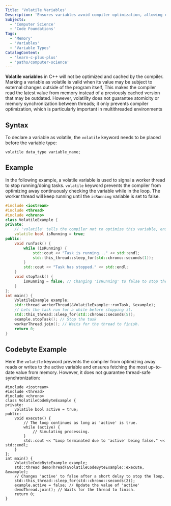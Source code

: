 ```yaml
---
Title: 'Volatile Variables'
Description: 'Ensures variables avoid compiler optimization, allowing correct access when their values may change due to external factors.'
Subjects:
  - 'Computer Science'
  - 'Code Foundations'
Tags:
  - 'Memory'
  - 'Variables'
  - 'Variable Types'
CatalogContent:
  - 'learn-c-plus-plus'
  - 'paths/computer-science'
---
```


**Volatile variables** in C++ will not be optimized and cached by the compiler.
Marking a variable as volatile is valid when its value may be subject to external changes outside of the program itself, This makes the compiler read the latest value from memory instead of a previously cached version that may be outdated.
However, volatility does not guarantee atomicity or memory synchronization between threads; it only prevents compiler optimization, which is particularly important in multithreaded environments

## Syntax

To declare a variable as volatile, the `volatile` keyword needs to be placed before the variable type:

```pseudo
volatile data_type variable_name;
```

## Example

In the following example, a volatile variable is used to signal a worker thread to stop running/doing tasks.
`volatile` keyword prevents the compiler from optimizing away continuously checking the variable while in the loop.
The worker thread will keep running until the `isRunning` variable is set to false.

```cpp
#include <iostream>
#include <thread>
#include <chrono>
class VolatileExample {
private:
    // 'volatile' tells the compiler not to optimize this variable, ensuring that each iteration of the following loop fetches the latest value.
    volatile bool isRunning = true;
public:
    void runTask() {
        while (isRunning) {
            std::cout << "Task is running..." << std::endl;
            std::this_thread::sleep_for(std::chrono::seconds(1));
        }
        std::cout << "Task has stopped." << std::endl;
    }
    void stopTask() {
        isRunning = false; // Changing 'isRunning' to false to stop the task.
    }
};
int main() {
    VolatileExample example;
    std::thread workerThread(&VolatileExample::runTask, &example);
    // Lets the task run for a while before stopping it.
    std::this_thread::sleep_for(std::chrono::seconds(5));
    example.stopTask(); // Stop the task
    workerThread.join(); // Waits for the thread to finish.
    return 0;
}
```

## Codebyte Example

Here the `volatile` keyword prevents the compiler from optimizing away reads or writes to the active variable and ensures fetching the most up-to-date value from memory. However, it does not guarantee thread-safe synchronization:

```codebyte/cpp
#include <iostream>
#include <thread>
#include <chrono>
class VolatileCodeByteExample {
private:
    volatile bool active = true;
public:
    void execute() {
        // The loop continues as long as 'active' is true.
        while (active) {
            // Simulating processing.
        }
        std::cout << "Loop terminated due to 'active' being false." << std::endl;
    }
};
int main() {
    VolatileCodeByteExample example;
    std::thread demoThread(&VolatileCodeByteExample::execute, &example);
    // Changes 'active' to false after a short delay to stop the loop.
    std::this_thread::sleep_for(std::chrono::seconds(2));
    example.active = false; // Update the value of 'active'
    demoThread.join(); // Waits for the thread to finish.
    return 0;
}
```
